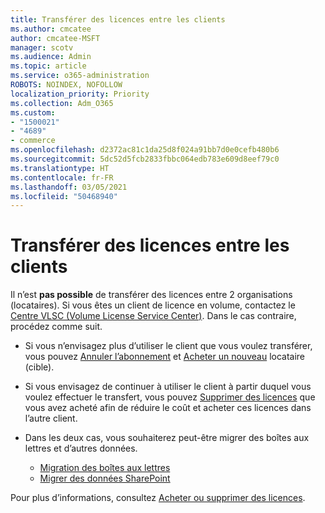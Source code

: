 ```yaml
---
title: Transférer des licences entre les clients
ms.author: cmcatee
author: cmcatee-MSFT
manager: scotv
ms.audience: Admin
ms.topic: article
ms.service: o365-administration
ROBOTS: NOINDEX, NOFOLLOW
localization_priority: Priority
ms.collection: Adm_O365
ms.custom:
- "1500021"
- "4689"
- commerce
ms.openlocfilehash: d2372ac81c1da25d8f024a91bb7d0e0cefb480b6
ms.sourcegitcommit: 5dc52d5fcb2833fbbc064edb783e609d8eef79c0
ms.translationtype: HT
ms.contentlocale: fr-FR
ms.lasthandoff: 03/05/2021
ms.locfileid: "50468940"
---
```

# <a name="transfer-licenses-between-tenants"></a>Transférer des licences entre les clients

Il n’est **pas possible** de transférer des licences entre 2 organisations (locataires). Si vous êtes un client de licence en volume, contactez le [Centre VLSC (Volume License Service Center)](https://support.microsoft.com/help/4471406/how-to-contact-the-microsoft-volume-licensing-service-center). Dans le cas contraire, procédez comme suit.

- Si vous n’envisagez plus d’utiliser le client que vous voulez transférer, vous pouvez [Annuler l’abonnement](https://admin.microsoft.com/Adminportal/Home?source=applauncher#/subscriptions) et [Acheter un nouveau](https://www.microsoft.com/microsoft-365/business/compare-all-microsoft-365-business-products?rtc=2&activetab=tab:primaryr2) locataire (cible).
- Si vous envisagez de continuer à utiliser le client à partir duquel vous voulez effectuer le transfert, vous pouvez [Supprimer des licences](https://docs.microsoft.com/microsoft-365/commerce/licenses/buy-licenses#buy-or-remove-licenses-for-your-business-subscription) que vous avez acheté afin de réduire le coût et acheter ces licences dans l’autre client.
- Dans les deux cas, vous souhaiterez peut-être migrer des boîtes aux lettres et d’autres données.

    - [Migration des boîtes aux lettres](https://docs.microsoft.com/Exchange/mailbox-migration/migrate-mailboxes-across-tenants)
    - [Migrer des données SharePoint](https://aka.ms/modernSpoAdminCenter/CloudContentMigrations)

Pour plus d’informations, consultez [Acheter ou supprimer des licences](https://docs.microsoft.com/microsoft-365/commerce/licenses/buy-licenses).